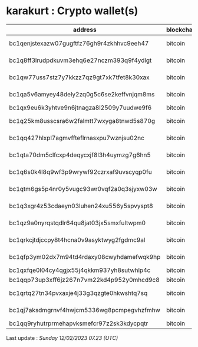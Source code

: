 # karakurt : Crypto wallet(s)

| address | blockchain | Balance |
|---|---|---|
| bc1qenjstexazw07gugftfz76gh9r4zkhhvc9eeh47 | bitcoin | $ 199421 |
| bc1q8ff3lrudpdkuvm3ehq6e27nczm393q9f4ydlgt | bitcoin | $ 147060 |
| bc1qw77uss7stz7y7kkzz7qz9gt7xk7tfet8k30xax | bitcoin | $ 443989 |
| bc1qa5v6amyey48dely2zq0g5c6se2keffvnjqm8ms | bitcoin | $ 396509 |
| bc1qx9eu6k3yhtve9n6jtnagza8l2509y7uudwe9f6 | bitcoin | $ 51947 |
| bc1q25km8usscsra6w2falmtt7wxyga8tnwd5s870g | bitcoin | $ 544073 |
| bc1qq427hlxpl7agmvffteflrnasxpu7wznjsu02nc | bitcoin | $ 214638 |
| bc1qta70dm5clfcxp4deqycxjf8l3h4uymzg7g6hn5 | bitcoin | $ 190394 |
| bc1q6s0k4l8q9wf3p9wrywf92czrxaf9uvscyqp0fu | bitcoin | $ 162927 |
| bc1qtm6gs5p4nr0y5vugc93wr0vqf2a0q3sjyxw03w | bitcoin | $ 1336074 |
| bc1q3xgr4z53cdaeyn03luhen24xu556y5spvyspt8 | bitcoin | $ 162963 |
| bc1qz9a0nyrqstqdlr64qu8jat03jx5smxfultwpm0 | bitcoin | $ 250032 |
| bc1qrkcjtdjccpy8t4hcna0v9asyktwyg2fgdmc9al | bitcoin | $ 193825 |
| bc1qfp3ym02dx7m94td4rdaxy08cwyhdamefwqk9hp | bitcoin | $ 249487 |
| bc1qxfqe0l04cy4qgjx55j4qkkm937yh8sutwhlp4c | bitcoin | $ 99407 |
| bc1qqp73up3xff6jz267n7vm22kd4p952y0mhcd9c8 | bitcoin | $ 36791 |
| bc1qrtq27tn34pvxaxje4j33g3qzgte0hkwshtq7sq | bitcoin | $ 133216 |
| bc1qj7aksdmgrnvf4hwjcm5336wg8pcmpegvhzfmhw | bitcoin | $ 137199 |
| bc1qq9ryhutrprmehapvksmefcr97z2sk3kdycpqtr | bitcoin | $ 82653 |

Last update : _Sunday 12/02/2023 07.23 (UTC)_

